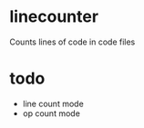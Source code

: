 linecounter
===========

Counts lines of code in code files

todo
====

* line count mode
* op count mode
